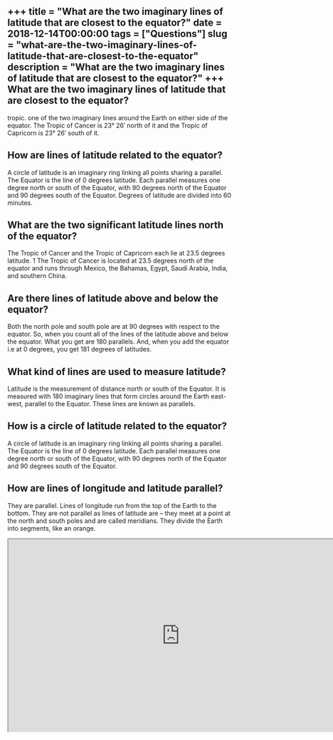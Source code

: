 +++
title = "What are the two imaginary lines of latitude that are closest to the equator?"
date = 2018-12-14T00:00:00
tags = ["Questions"]
slug = "what-are-the-two-imaginary-lines-of-latitude-that-are-closest-to-the-equator"
description = "What are the two imaginary lines of latitude that are closest to the equator?"
+++
What are the two imaginary lines of latitude that are closest to the equator?
-----------------------------------------------------------------------------

tropic. one of the two imaginary lines around the Earth on either side of the equator. The Tropic of Cancer is 23° 26′ north of it and the Tropic of Capricorn is 23° 26′ south of it.

How are lines of latitude related to the equator?
-------------------------------------------------

A circle of latitude is an imaginary ring linking all points sharing a parallel. The Equator is the line of 0 degrees latitude. Each parallel measures one degree north or south of the Equator, with 90 degrees north of the Equator and 90 degrees south of the Equator. Degrees of latitude are divided into 60 minutes.

What are the two significant latitude lines north of the equator?
-----------------------------------------------------------------

The Tropic of Cancer and the Tropic of Capricorn each lie at 23.5 degrees latitude. 1﻿ The Tropic of Cancer is located at 23.5 degrees north of the equator and runs through Mexico, the Bahamas, Egypt, Saudi Arabia, India, and southern China.

Are there lines of latitude above and below the equator?
--------------------------------------------------------

Both the north pole and south pole are at 90 degrees with respect to the equator. So, when you count all of the lines of the latitude above and below the equator. What you get are 180 parallels. And, when you add the equator i.e at 0 degrees, you get 181 degrees of latitudes.

What kind of lines are used to measure latitude?
------------------------------------------------

Latitude is the measurement of distance north or south of the Equator. It is measured with 180 imaginary lines that form circles around the Earth east-west, parallel to the Equator. These lines are known as parallels.

How is a circle of latitude related to the equator?
---------------------------------------------------

A circle of latitude is an imaginary ring linking all points sharing a parallel. The Equator is the line of 0 degrees latitude. Each parallel measures one degree north or south of the Equator, with 90 degrees north of the Equator and 90 degrees south of the Equator.

How are lines of longitude and latitude parallel?
-------------------------------------------------

They are parallel. Lines of longitude run from the top of the Earth to the bottom. They are not parallel as lines of latitude are – they meet at a point at the north and south poles and are called meridians. They divide the Earth into segments, like an orange.

<iframe allow="accelerometer; autoplay; clipboard-write; encrypted-media; gyroscope; picture-in-picture" allowfullscreen="" class="__youtube_prefs__  epyt-is-override  no-lazyload" data-no-lazy="1" data-origheight="433" data-origwidth="770" data-skipgform_ajax_framebjll="" height="433" id="_ytid_17881" loading="lazy" src="https://www.youtube.com/embed/ylbwNtB_8x8?enablejsapi=1&autoplay=0&cc_load_policy=0&cc_lang_pref=&iv_load_policy=1&loop=0&modestbranding=0&rel=1&fs=1&playsinline=0&autohide=2&theme=dark&color=red&controls=1&" title="YouTube player" width="770"></iframe>